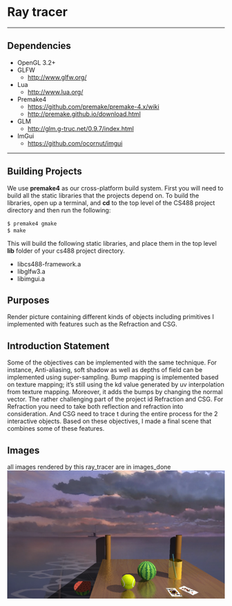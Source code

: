 # Ray tracer

---

## Dependencies
* OpenGL 3.2+
* GLFW
    * http://www.glfw.org/
* Lua
    * http://www.lua.org/
* Premake4
    * https://github.com/premake/premake-4.x/wiki
    * http://premake.github.io/download.html
* GLM
    * http://glm.g-truc.net/0.9.7/index.html
* ImGui
    * https://github.com/ocornut/imgui


---

## Building Projects
We use **premake4** as our cross-platform build system. First you will need to build all
the static libraries that the projects depend on. To build the libraries, open up a
terminal, and **cd** to the top level of the CS488 project directory and then run the
following:

    $ premake4 gmake
    $ make

This will build the following static libraries, and place them in the top level **lib**
folder of your cs488 project directory.
* libcs488-framework.a
* libglfw3.a
* libimgui.a

## Purposes
Render picture containing different kinds of objects including primitives I implemented with features such as the Refraction and CSG.


## Introduction Statement
Some of the objectives can be implemented with the same technique. 
For instance, Anti-aliasing, soft shadow as well as depths of field can be implemented using super-sampling. 
Bump mapping is implemented based on texture mapping; it’s still using the kd value generated by uv interpolation from texture mapping. Moreover, it adds the bumps by changing the normal vector. 
The rather challenging part of the project id Refraction and CSG. 
For Refraction you need to take both reflection and refraction into consideration. 
And CSG need to trace t during the entire process for the 2 interactive objects. 
Based on these objectives, I made a final scene that combines some of these features.


## Images
all images rendered by this ray_tracer are in images_done
![Ray_tracer](images_done/final_image.PNG)
